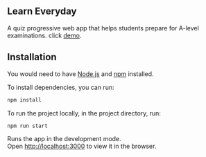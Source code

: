 ## Learn Everyday

A quiz progressive web app that helps students prepare for A-level examinations.
click [demo](https://learn-everyday.netlify.app/).

## Installation

You would need to have [Node.js](https://nodejs.org/en/) and [npm](https://www.npmjs.com/) installed.

To install dependencies, you can run:

```bash
npm install
```

To run the project locally, in the project directory, run:

```bash
npm run start
```

Runs the app in the development mode.<br />
Open [http://localhost:3000](http://localhost:3000) to view it in the browser.
